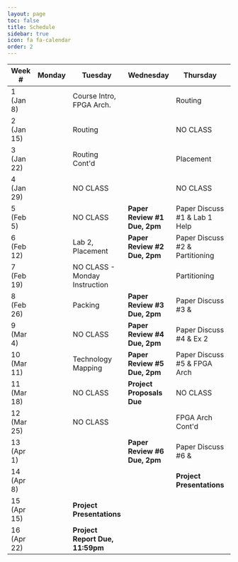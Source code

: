 ```yaml
---
layout: page
toc: false
title: Schedule
sidebar: true
icon: fa fa-calendar
order: 2
---
```


| Week #        | Monday                        |  Tuesday                      | Wednesday                     | Thursday                      |  Friday               |
|---------------|-------------------------------|-------------------------------|-------------------------------|-------------------------------|-----------------------|
|1 (Jan 8)      |                               | Course Intro, FPGA Arch.      |                               | Routing                       |                       |
|2 (Jan 15)     |                               | Routing                       |                               | NO CLASS                      |                       |
|3 (Jan 22)     |                               | Routing Cont'd                |                               | Placement                     |                       |
|4 (Jan 29)     |                               | NO CLASS                      |                               | NO CLASS                      | **Lab 1 Due 11:59pm** | 
|5 (Feb 5)      |                               | NO CLASS                      | **Paper Review #1 Due, 2pm**  | Paper Discuss #1 & Lab 1 Help |                       |
|6 (Feb 12)     |                               | Lab 2, Placement              | **Paper Review #2 Due, 2pm**  | Paper Discuss #2 & Partitioning | **Ex. 1 Due 11:59pm** |
|7 (Feb 19)     |                               | NO CLASS - Monday Instruction |                               | Partitioning                  |                       |
|8 (Feb 26)     |                               | Packing                       | **Paper Review #3 Due, 2pm**  | Paper Discuss #3 &            | **Lab 2 Due 11:59pm** |
|9 (Mar 4)      |                               | NO CLASS                      | **Paper Review #4 Due, 2pm**  | Paper Discuss #4 & Ex 2       |                       |
|10 (Mar 11)    |                               | Technology Mapping            | **Paper Review #5 Due, 2pm**  | Paper Discuss #5 & FPGA Arch  | **Ex. 2 Due 11:59pm** |
|11 (Mar 18)    |                               | NO CLASS                      | **Project Proposals Due**     | NO CLASS                      | **Lab 3 Due 11:59pm** |
|12 (Mar 25)    |                               | NO CLASS                      |                               | FPGA Arch Cont'd              |                       |
|13 (Apr 1)     |                               |                               | **Paper Review #6 Due, 2pm**  | Paper Discuss #6 &            |                       |
|14 (Apr 8)     |                               |                               |                               | **Project Presentations**     |                       |
|15 (Apr 15)    |                               | **Project Presentations**     |                               |                               |                       |
|16 (Apr 22)    |                               | **Project Report Due, 11:59pm**|                              |                               |                       |


<!-- | Week #        | Monday                        |  Tuesday                      | Wednesday                     | Thursday                      |  Friday               |
|---------------|-------------------------------|-------------------------------|-------------------------------|-------------------------------|-----------------------|
|1 (Jan 8)      |                               | Course Introduction           |                               | FPGA Architecture             |                       |
|2 (Jan 15)     |                               | Routing                       |                               | Routing (Lab 1)               |                       |
|3 (Jan 22)     |                               | Routing Cont'd                | **Paper Review #1 Due, 2pm**  | Routing Paper Review          |                       |
|4 (Jan 29)     |                               | Placement                     |                               | Placement (Lab 2)             | **Lab 1 Due 11:59pm** | 
|5 (Feb 5)      |                               | Partitioning                  | **Paper Review #2 Due, 2pm**  | Placement Paper Review        | **Ex. 1 Due 11:59pm** |
|6 (Feb 12)     |                               | Clustering / Packing          |                               | Lab 2 Help, GDB, Valgrind     |                       |
|7 (Feb 19)     |                               | Tech Mapping                  | **Paper Review #3 Due, 2pm**  | Paper Review #3               | **Lab 2 Due 11:59pm** |
|8 (Feb 26)     |                               | NO CLASS - Holiday            |                               | Neural Networks on FPGAs      |                       |
|9 (Mar 4)      |                               | Neural Networks on FPGAs      | **Paper Review #4 Due, 2pm**  | Paper Review #4               |                       |
|10 (Mar 11)    |                               | Logic Optimization            |                               | Power Estimation/Optimization | **Lab 3 Due 11:59pm** |
|11 (Mar 18)    |                               | NO CLASS                      |                               | NO CLASS                      | **Ex. 2 Due 11:59pm** |
|12 (Mar 25)    | **Paper Review #5 Due, 2pm**  | Paper Review #5 / Final Project|                              | NO CLASS                      | **Project Proposal Due**  |
|13 (Apr 1)     |                               | Debugging FPGAs               |                               | Project Meetings              |                       |
|14 (Apr 8)     |                               | NO CLASS                      |                               | Project Meetings              |                       |
|15 (Apr 15)    | **Paper Review #6 Due, 2pm**  | Paper Review #6         | **BYU Last Day of Class. All work due except for Final Project Reports.**  || **Final Project Presentations, 3pm, CB 406** | 
|16 (Apr 18)    |   || **Final Project Reports due, 11:59pm** |
 -->
